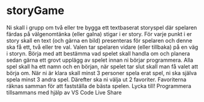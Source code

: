 # storyGame

Ni skall i grupp om två eller tre bygga ett textbaserat storyspel där spelaren färdas på välgenomtänka (eller galna) stigar i er story. För varje punkt i er story skall en text (och gärna en bild) presenteras för spelaren och denne ska få ett, två eller tre val. Valen tar spelaren vidare (eller tillbaka) på en väg i storyn. Börja med att bestämma vad spelet skall handla om och planera sedan gärna ett grovt upplägg av spelet innan ni börjar programmera. Alla spel skall ha ett namn och en början, när spelet tar slut skall man få valet att börja om. När ni är klara skall minst 3 personer spela erat spel, ni ska själva spela minst 3 andra spel. Därefter ska ni välja ut 2 favoriter. Favoriterna räknas samman för att fastställa de bästa spelen. Lycka till! Programmera tillsammans med hjälp av VS Code Live Share
